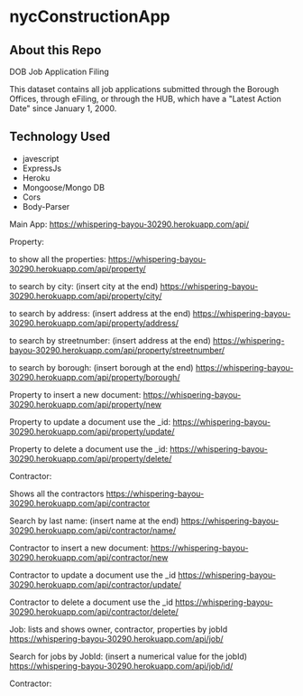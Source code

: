 # nycConstructionApp


## About this Repo
DOB Job Application Filing

This dataset contains all job applications submitted through the Borough Offices, through eFiling, or through the HUB, which have a "Latest Action Date" since January 1, 2000.



## Technology Used
 * javescript
 * ExpressJs
 * Heroku
 * Mongoose/Mongo DB
 * Cors
 * Body-Parser
 






Main App:
https://whispering-bayou-30290.herokuapp.com/api/

Property:

to show all the properties:
https://whispering-bayou-30290.herokuapp.com/api/property/

to search by city:
(insert city at the end)
https://whispering-bayou-30290.herokuapp.com/api/property/city/

to search by address:
(insert address at the end)
https://whispering-bayou-30290.herokuapp.com/api/property/address/

to search by streetnumber:
(insert address at the end)
https://whispering-bayou-30290.herokuapp.com/api/property/streetnumber/

to search by borough:
(insert borough at the end)
https://whispering-bayou-30290.herokuapp.com/api/property/borough/

Property to insert a new document:
https://whispering-bayou-30290.herokuapp.com/api/property/new

Property to update a document use the _id:
https://whispering-bayou-30290.herokuapp.com/api/property/update/

Property to delete a document use the _id:
https://whispering-bayou-30290.herokuapp.com/api/property/delete/


Contractor:

Shows all the contractors
https://whispering-bayou-30290.herokuapp.com/api/contractor

Search by last name:
(insert name at the end)
https://whispering-bayou-30290.herokuapp.com/api/contractor/name/

Contractor to insert a new document:
https://whispering-bayou-30290.herokuapp.com/api/contractor/new

Contractor to update a document use the _id
https://whispering-bayou-30290.herokuapp.com/api/contractor/update/

Contractor to delete a document use the _id
https://whispering-bayou-30290.herokuapp.com/api/contractor/delete/


Job:
lists and shows owner, contractor, properties by jobId
https://whispering-bayou-30290.herokuapp.com/api/job/

Search for jobs by JobId:
(insert a numerical value for the jobId)
https://whispering-bayou-30290.herokuapp.com/api/job/id/


Contractor: 

